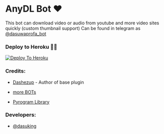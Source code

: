 # AnyDL Bot ❤

This bot can download video or audio from youtube and more video sites quickly (custom thumbnail support) Can be found in telegram as [@dasuwaprofa_bot](https://t.me/dasuwaprofa_bot)

### Deploy to Heroku 🏃‍♂

[![Deploy To Heroku](https://www.herokucdn.com/deploy/button.svg)](https://heroku.com/deploy?template=https://github.com/ImJanindu/AnyDL-Bot)

### Credits:

- [Dashezup](https://github.com/dashezup) - Author of base plugin

- [more BOTs](https://t.me/nethmi_roshel)

- [Pyrogram Library](https://github.com/pyrogram/pyrogram)

### Developers:

- [@dasuking](https://t.me/dasuking)
